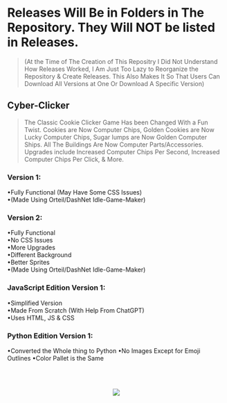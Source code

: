 # Releases Will Be in Folders in The Repository. They Will NOT be listed in Releases. 

> (At the Time of The Creation of This Repositry I Did Not Understand How Releases Worked, I Am Just Too Lazy to Reorganize the Repository & Create Releases. This Also Makes It So That Users Can Download All Versions at One Or Download A Specific Version)


## Cyber-Clicker

> The Classic Cookie Clicker Game Has been Changed With a Fun Twist. Cookies are Now Computer Chips, Golden Cookies are Now Lucky Computer Chips, Sugar lumps are Now Golden Computer Ships. All The Buildings Are Now Computer Parts/Accessories. Upgrades include Increased Computer Chips Per Second, Increased Computer Chips Per Click, & More.  

### Version 1:

•Fully Functional (May Have Some CSS Issues)  
•(Made Using Orteil/DashNet Idle-Game-Maker)  

### Version 2:  

•Fully Functional  
•No CSS Issues  
•More Upgrades  
•Different Background  
•Better Sprites  
•(Made Using Orteil/DashNet Idle-Game-Maker)  

### JavaScript Edition Version 1:

•Simplified Version  
•Made From Scratch (With Help From ChatGPT)  
•Uses HTML, JS & CSS  

### Python Edition Version 1:

•Converted the Whole thing to Python
•No Images Except for Emoji Outlines
•Color Pallet is the Same

<br></br>

<p align="center">
    <a href="https://sites.google.com/view/paulgamerboy101-games/" target="_blank">
        <img src= "https://github.com/user-attachments/assets/5860f0c1-2b3e-4596-b8f1-c7a8cb8c1262" />
    </a>
</p>
